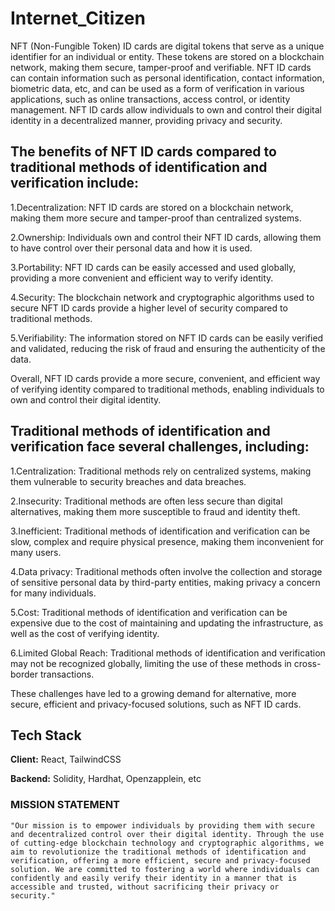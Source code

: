 # Internet_Citizen

NFT (Non-Fungible Token) ID cards are digital tokens that serve as a unique identifier for an individual or entity.
These tokens are stored on a blockchain network, making them secure, tamper-proof and verifiable.
NFT ID cards can contain information such as personal identification, contact information, biometric data, etc,
and can be used as a form of verification in various applications, such as online transactions, access control, or identity management.
NFT ID cards allow individuals to own and control their digital identity in a decentralized manner, providing privacy and security.

## The benefits of NFT ID cards compared to traditional methods of identification and verification include:

1.Decentralization: NFT ID cards are stored on a blockchain network, making them more secure and tamper-proof than centralized systems.

2.Ownership: Individuals own and control their NFT ID cards, allowing them to have control over their personal data and how it is used.

3.Portability: NFT ID cards can be easily accessed and used globally, providing a more convenient and efficient way to verify identity.

4.Security: The blockchain network and cryptographic algorithms used to secure NFT ID cards provide a higher level of security compared to traditional methods.

5.Verifiability: The information stored on NFT ID cards can be easily verified and validated, reducing the risk of fraud and ensuring the authenticity of the data.

Overall, NFT ID cards provide a more secure, convenient, and efficient way of verifying identity compared to traditional methods, enabling individuals to own and control their digital identity.


## Traditional methods of identification and verification face several challenges, including:

1.Centralization: Traditional methods rely on centralized systems, making them vulnerable to security breaches and data breaches.

2.Insecurity: Traditional methods are often less secure than digital alternatives, making them more susceptible to fraud and identity theft.

3.Inefficient: Traditional methods of identification and verification can be slow, complex and require physical presence, making them inconvenient for many users.

4.Data privacy: Traditional methods often involve the collection and storage of sensitive personal data by third-party entities, making privacy a concern for many individuals.

5.Cost: Traditional methods of identification and verification can be expensive due to the cost of maintaining and updating the infrastructure, as well as the cost of verifying identity.

6.Limited Global Reach: Traditional methods of identification and verification may not be recognized globally, limiting the use of these methods in cross-border transactions.

These challenges have led to a growing demand for alternative, more secure, efficient and privacy-focused solutions, such as NFT ID cards.

## Tech Stack

**Client:** React, TailwindCSS

**Backend:** Solidity, Hardhat, Openzapplein, etc

### MISSION STATEMENT
`"Our mission is to empower individuals by providing them with secure and decentralized control over their digital identity. Through the use of cutting-edge blockchain technology and cryptographic algorithms, we aim to revolutionize the traditional methods of identification and verification, offering a more efficient, secure and privacy-focused solution. We are committed to fostering a world where individuals can confidently and easily verify their identity in a manner that is accessible and trusted, without sacrificing their privacy or security."`

